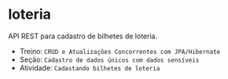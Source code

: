 # loteria
API REST para cadastro de bilhetes de loteria.

* Treino: `CRUD e Atualizações Concorrentes com JPA/Hibernate`
* Seção: `Cadastro de dados únicos com dados sensíveis`
* Atividade: `Cadastando bilhetes de loteria`
